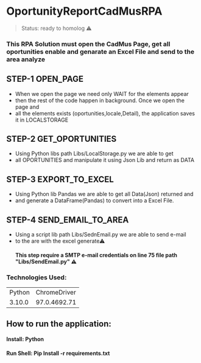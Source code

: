 # OportunityReportCadMusRPA

> Status: ready to homolog ⚠️

### This RPA Solution must open the CadMus Page, get all oportunities enable and genarate an Excel File and send to the area analyze

## STEP-1 OPEN_PAGE
+ When we open the page we need only  WAIT for the elements appear
+ then the rest of the code happen in background. Once we open the page and
+ all the elements exists (oportunities,locale,Detail), the application saves it  in LOCALSTORAGE

## STEP-2 GET_OPORTUNITIES
+ Using Python libs path Libs/LocalStorage.py we are able to get 
+ all OPORTUNITIES and manipulate it using Json Lib and return as DATA

## STEP-3 EXPORT_TO_EXCEL
+ Using Python lib Pandas we are able to get all Data(Json) returned and
+ and generate a DataFrame(Pandas) to convert into a Excel File.

## STEP-4 SEND_EMAIL_TO_AREA
+ Using a script lib path Libs/SednEmail.py we  are able to send e-mail
+ to the are with the excel generate⚠
  #### This step require a SMTP e-mail credentials on line 75 file path  "Libs/SendEmail.py" ⚠️






### Technologies Used:
<table>
  <tr>
  <td>Python</td>
  <td> ChromeDriver</td>
  </tr>
  <td>3.10.0</td>
  <td>97.0.4692.71</td>
  <tr>
  </tr> 
</table>

## How to run the application:
#### Install: Python
#### Run Shell: Pip Install -r requirements.txt
